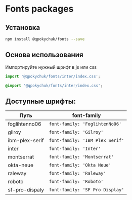 # Fonts packages

## Установка

```bash
npm install @qpokychuk/fonts --save
```

## Основа использования

Импортируйте нужный шрифт в js или css

```js
import '@qpokychuk/fonts/inter/index.css';
```

```css
@import '@qpokychuk/fonts/inter/index.css';
```

## Доступные шрифты:

| Путь | font-family |
|---|---|
| foglihtenno06 | `font-family: 'FoglihtenNo06'` |
| gilroy | `font-family: 'Gilroy'` |
| ibm-plex-serif | `font-family: 'IBM Plex Serif'` |
| inter | `font-family: 'Inter'` |
| montserrat | `font-family: 'Montserrat'` |
| okta-neue | `font-family: 'Okta Neue'` |
| raleway | `font-family: 'Raleway'` |
| roboto | `font-family: 'Roboto'` |
| sf-pro-dispaly | `font-family: 'SF Pro Display'` |